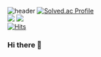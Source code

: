 ![header](https://capsule-render.vercel.app/api?type=wave&color=A9A9A9&height=300&section=header&text=seongyoung%20github&animation=twinkling&fontSize=90&fontColor=708090)
[![Solved.ac Profile](http://mazassumnida.wtf/api/v2/generate_badge?boj=ham033100)](https://solved.ac/ham033100/)<br>
<img src="https://img.shields.io/badge/JAVA-007396?style=for-the-badge&logo=java&logoColor=white"> <!--java 뱃지-->
<img src="https://img.shields.io/badge/github-181717?style=for-the-badge&logo=github&logoColor=white"><br> <!--github 뱃지-->
                                                [![Hits](https://hits.seeyoufarm.com/api/count/incr/badge.svg?url=https%3A%2F%2Fgithub.com%2Fgjbae1212%2Fhit-counter)](https://hits.seeyoufarm.com)                    

### Hi there 👋

<!--
**hamseongyoung/hamseongyoung** is a ✨ _special_ ✨ repository because its `README.md` (this file) appears on your GitHub profile.

Here are some ideas to get you started:

- 🔭 I’m currently working on ...
- 🌱 I’m currently learning ...
- 👯 I’m looking to collaborate on ...
- 🤔 I’m looking for help with ...
- 💬 Ask me about ...
- 📫 How to reach me: ...
- 😄 Pronouns: ...
- ⚡ Fun fact: ...
-->
